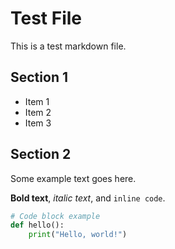 # Test File

This is a test markdown file.

## Section 1

- Item 1
- Item 2
- Item 3

## Section 2

Some example text goes here.

**Bold text**, _italic text_, and `inline code`.

```python
# Code block example
def hello():
    print("Hello, world!")
```

